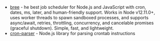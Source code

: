 - [bree](https://github.com/breejs/bree) - he best job scheduler for Node.js and JavaScript with cron, dates, ms, later, and human-friendly support. Works in Node v12.11.0+, uses worker threads to spawn sandboxed processes, and supports async/await, retries, throttling, concurrency, and cancelable promises (graceful shutdown). Simple, fast, and lightweight.
- [cron-parser](https://github.com/harrisiirak/cron-parser) - Node.js library for parsing crontab instructions
